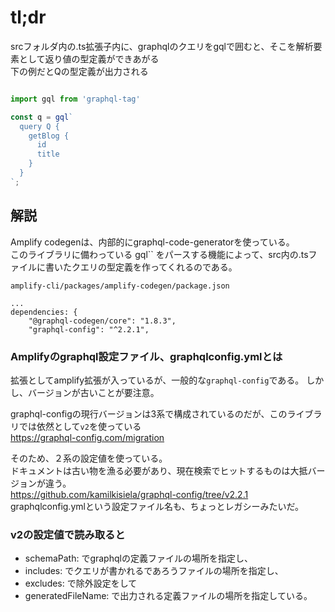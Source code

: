 # tl;dr
srcフォルダ内の.ts拡張子内に、graphqlのクエリをgqlで囲むと、そこを解析要素として返り値の型定義ができあがる  
下の例だとQの型定義が出力される

```javascript

import gql from 'graphql-tag'

const q = gql`
  query Q { 
    getBlog {
      id
      title
    }
  }
`;

```

## 解説

Amplify codegenは、内部的にgraphql-code-generatorを使っている。  
このライブラリに備わっている gql\`\` をパースする機能によって、src内の.tsファイルに書いたクエリの型定義を作ってくれるのである。

```
amplify-cli/packages/amplify-codegen/package.json

...
dependencies: {
    "@graphql-codegen/core": "1.8.3",
    "graphql-config": "^2.2.1",

```
  

### Amplifyのgraphql設定ファイル、graphqlconfig.ymlとは

拡張としてamplify拡張が入っているが、一般的な`graphql-config`である。
しかし、バージョンが古いことが要注意。

graphql-configの現行バージョンは3系で構成されているのだが、このライブラリでは依然として`v2`を使っている  
https://graphql-config.com/migration
  
  
そのため、２系の設定値を使っている。  
ドキュメントは古い物を漁る必要があり、現在検索でヒットするものは大抵バージョンが違う。  
https://github.com/kamilkisiela/graphql-config/tree/v2.2.1  
graphqlconfig.ymlという設定ファイル名も、ちょっとレガシーみたいだ。    

### v2の設定値で読み取ると

- schemaPath: でgraphqlの定義ファイルの場所を指定し、
- includes: でクエリが書かれるであろうファイルの場所を指定し、
- excludes: で除外設定をして
- generatedFileName: で出力される定義ファイルの場所を指定している。
